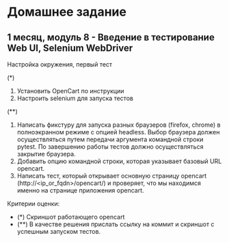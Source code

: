 # Домашнее задание

## 1 месяц, модуль 8 - Введение в тестирование Web UI, Selenium WebDriver

Настройка окружения, первый тест

(\*)
1. Установить OpenCart по инструкции
2. Настроить selenium для запуска тестов

(\**)
1. Написать фикстуру для запуска разных браузеров (firefox, chrome) в полноэкранном режиме с опцией headless. 
Выбор браузера должен осуществляться путем передачи аргумента командной строки pytest. 
По завершению работы тестов должно осуществляться закрытие браузера.
2. Добавить опцию командной строки, которая указывает базовый URL opencart.
3. Написать тест, который открывает основную страницу opencart (http://<ip_or_fqdn>/opencart/) и проверяет, 
что мы находимся именно на странице приложения opencart.

Критерии оценки: 
* (\*) Скриншот работающего opencart
* (\**) В качестве решения прислать ссылку на коммит и скриншот с успешным запуском тестов. 